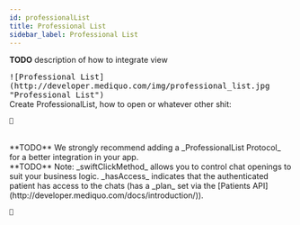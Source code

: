 ```yaml
---
id: professionalList
title: Professional List
sidebar_label: Professional List
---
```


**TODO** description of how to integrate view

<kbd>
![Professional List](http://developer.mediquo.com/img/professional_list.jpg "Professional List")
</kbd>

<br/>
Create ProfessionalList, how to open or whatever other shit:

```swift
💩
```
<br/>
**TODO**
We strongly recommend adding a _ProfessionalList Protocol_ for a better integration in your app.

<br/>
**TODO** Note: _swiftClickMethod_ allows you to control chat openings to suit your business logic.
_hasAccess_ indicates that the authenticated patient has access to the chats (has a _plan_ set via the [Patients API](http://developer.mediquo.com/docs/introduction/)).

```swift
💩
```
